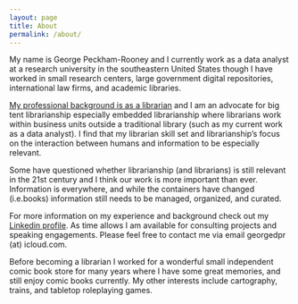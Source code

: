 ```yaml
---
layout: page
title: About
permalink: /about/
---
```


My name is George Peckham-Rooney and I currently work as a data analyst at a research university in the southeastern United States though I have worked in small research centers, large government digital repositories, international law firms, and academic libraries. 

[My professional background is as a librarian](https://www.simmons.edu/academics/colleges-schools-departments/slis) and I am an advocate for big tent librarianship especially embedded librarianship where librarians work within business units outside a traditional library (such as my current work as a data analyst). I find that my librarian skill set and librarianship’s focus on the interaction between humans and information to be especially relevant.

Some have questioned whether librarianship (and librarians) is still relevant in the 21st century and I think our work is more important than ever. Information is everywhere, and while the containers have changed (i.e.books) information still needs to be managed, organized, and curated.

For more information on my experience and background check out my [Linkedin profile](https://www.linkedin.com/in/georgedpr/). As time allows I am available for consulting projects and speaking engagements. Please feel free to contact me via email georgedpr (at) icloud.com.

Before becoming a librarian I worked for a wonderful small independent comic book store for many years where I have some great memories, and still enjoy comic books currently. My other interests include cartography, trains, and tabletop roleplaying games. 